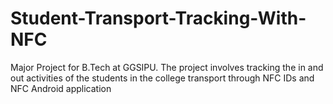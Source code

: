 # Student-Transport-Tracking-With-NFC
Major Project for B.Tech at GGSIPU. The project involves tracking the in and out activities of the students in the college transport through NFC IDs and NFC Android application 
